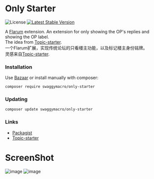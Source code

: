 # Only Starter

![License](https://img.shields.io/badge/license-MIT-blue.svg) [![Latest Stable Version](https://img.shields.io/packagist/v/swaggymacro/only-starter.svg)](https://packagist.org/packages/swaggymacro/only-starter)

A [Flarum](http://flarum.org) extension. An extension for only showing the OP's replies and showing the OP label.  
The idea from [Topic-starter](https://github.com/Dem13n/topic-starter-label).  
一个Flarum扩展，实现传统论坛的只看楼主功能，以及标记楼主身份铭牌。  
灵感来自[Topic-starter](https://github.com/Dem13n/topic-starter-label).


### Installation

Use [Bazaar](https://discuss.flarum.org/d/5151-flagrow-bazaar-the-extension-marketplace) or install manually with composer:

```sh
composer require swaggymacro/only-starter
```

### Updating

```sh
composer update swaggymacro/only-starter
```

### Links

- [Packagist](https://packagist.org/packages/swaggymacro/only-starter)
- [Topic-starter](https://github.com/Dem13n/topic-starter-label)

# ScreenShot
![image](https://user-images.githubusercontent.com/38845682/164683167-6d105413-d250-4528-83aa-31f1f27e1cb7.png)
![image](https://user-images.githubusercontent.com/38845682/165077885-d908075a-3c95-4ecf-9fd7-5777cd4c194e.png)
